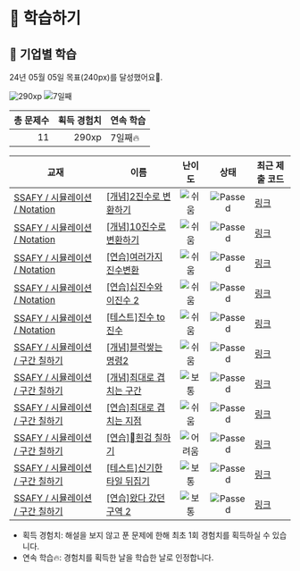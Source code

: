# 📖 학습하기

## 🚀 기업별 학습
24년 05월 05일 목표(240px)를 달성했어요🥳.

![290xp](https://img.shields.io/badge/EXP-290xp-%235cb85c.svg?for-the-badge)
![7일째](https://img.shields.io/badge/연속학습-7일째-%23E34F26.svg?for-the-badge)

|총 문제수|획득 경험치|연속 학습|
|---:|---:|---|
11|290xp|7일째🔥|

|교재|이름|난이도|상태|최근 제출 코드|
|---|---|:---:|:---:|---|
|[SSAFY / 시뮬레이션 / Notation](https://www.codetree.ai/missions?missionId=20)|[[개념]2진수로 변환하기](https://www.codetree.ai/missions/20/problems/convert-to-binary)|![쉬움][easy]|![Passed][passed]|[링크](https://github.com/UnrequiredOne/codetree-TILs/blob/main/240505/2%EC%A7%84%EC%88%98%EB%A1%9C%20%EB%B3%80%ED%99%98%ED%95%98%EA%B8%B0/convert-to-binary.py)|
|[SSAFY / 시뮬레이션 / Notation](https://www.codetree.ai/missions?missionId=20)|[[개념]10진수로 변환하기](https://www.codetree.ai/missions/20/problems/convert-to-decimal)|![쉬움][easy]|![Passed][passed]|[링크](https://github.com/UnrequiredOne/codetree-TILs/blob/main/240505/10%EC%A7%84%EC%88%98%EB%A1%9C%20%EB%B3%80%ED%99%98%ED%95%98%EA%B8%B0/convert-to-decimal.py)|
|[SSAFY / 시뮬레이션 / Notation](https://www.codetree.ai/missions?missionId=20)|[[연습]여러가지 진수변환](https://www.codetree.ai/missions/20/problems/various-numeral-system-transformations)|![쉬움][easy]|![Passed][passed]|[링크](https://github.com/UnrequiredOne/codetree-TILs/blob/main/240505/%EC%97%AC%EB%9F%AC%EA%B0%80%EC%A7%80%20%EC%A7%84%EC%88%98%EB%B3%80%ED%99%98/various-numeral-system-transformations.py)|
|[SSAFY / 시뮬레이션 / Notation](https://www.codetree.ai/missions?missionId=20)|[[연습]십진수와 이진수 2](https://www.codetree.ai/missions/20/problems/decimal-and-binary-number-2)|![쉬움][easy]|![Passed][passed]|[링크](https://github.com/UnrequiredOne/codetree-TILs/blob/main/240505/%EC%8B%AD%EC%A7%84%EC%88%98%EC%99%80%20%EC%9D%B4%EC%A7%84%EC%88%98%202/decimal-and-binary-number-2.py)|
|[SSAFY / 시뮬레이션 / Notation](https://www.codetree.ai/missions?missionId=20)|[[테스트]진수 to 진수](https://www.codetree.ai/missions/20/problems/transformation-of-number-system)|![쉬움][easy]|![Passed][passed]|[링크](https://github.com/UnrequiredOne/codetree-TILs/blob/main/240505/%EC%A7%84%EC%88%98%20to%20%EC%A7%84%EC%88%98/transformation-of-number-system.py)|
|[SSAFY / 시뮬레이션 / 구간 칠하기](https://www.codetree.ai/missions?missionId=20)|[[개념]블럭쌓는 명령2](https://www.codetree.ai/missions/20/problems/block-stacking-commands2)|![쉬움][easy]|![Passed][passed]|[링크](https://github.com/UnrequiredOne/codetree-TILs/blob/main/240505/%EB%B8%94%EB%9F%AD%EC%8C%93%EB%8A%94%20%EB%AA%85%EB%A0%B92/block-stacking-commands2.py)|
|[SSAFY / 시뮬레이션 / 구간 칠하기](https://www.codetree.ai/missions?missionId=20)|[[개념]최대로 겹치는 구간](https://www.codetree.ai/missions/20/problems/maximum-overlapped-segments)|![보통][medium]|![Passed][passed]|[링크](https://github.com/UnrequiredOne/codetree-TILs/blob/main/240505/%EC%B5%9C%EB%8C%80%EB%A1%9C%20%EA%B2%B9%EC%B9%98%EB%8A%94%20%EA%B5%AC%EA%B0%84/maximum-overlapped-segments.py)|
|[SSAFY / 시뮬레이션 / 구간 칠하기](https://www.codetree.ai/missions?missionId=20)|[[연습]최대로 겹치는 지점](https://www.codetree.ai/missions/20/problems/maximum-overlapped-points)|![쉬움][easy]|![Passed][passed]|[링크](https://github.com/UnrequiredOne/codetree-TILs/blob/main/240505/%EC%B5%9C%EB%8C%80%EB%A1%9C%20%EA%B2%B9%EC%B9%98%EB%8A%94%20%EC%A7%80%EC%A0%90/maximum-overlapped-points.py)|
|[SSAFY / 시뮬레이션 / 구간 칠하기](https://www.codetree.ai/missions?missionId=20)|[[연습]흰검 칠하기](https://www.codetree.ai/missions/20/problems/painting-white-black)|![어려움][hard]|![Passed][passed]|[링크](https://github.com/UnrequiredOne/codetree-TILs/blob/main/240505/%08%ED%9D%B0%EA%B2%80%20%EC%B9%A0%ED%95%98%EA%B8%B0/painting-white-black.py)|
|[SSAFY / 시뮬레이션 / 구간 칠하기](https://www.codetree.ai/missions?missionId=20)|[[테스트]신기한 타일 뒤집기](https://www.codetree.ai/missions/20/problems/strange-flipping-tiles)|![보통][medium]|![Passed][passed]|[링크](https://github.com/UnrequiredOne/codetree-TILs/blob/main/240505/%EC%8B%A0%EA%B8%B0%ED%95%9C%20%ED%83%80%EC%9D%BC%20%EB%92%A4%EC%A7%91%EA%B8%B0/strange-flipping-tiles.py)|
|[SSAFY / 시뮬레이션 / 구간 칠하기](https://www.codetree.ai/missions?missionId=20)|[[연습]왔다 갔던 구역 2](https://www.codetree.ai/missions/20/problems/area-been-to-and-from2)|![보통][medium]|![Passed][passed]|[링크](https://github.com/UnrequiredOne/codetree-TILs/blob/main/240505/%EC%99%94%EB%8B%A4%20%EA%B0%94%EB%8D%98%20%EA%B5%AC%EC%97%AD%202/area-been-to-and-from2.py)|


* 획득 경험치: 해설을 보지 않고 푼 문제에 한해 최초 1회 경험치를 획득하실 수 있습니다.
* 연속 학습🔥: 경험치를 획득한 날을 학습한 날로 인정합니다.










[b5]: https://img.shields.io/badge/Bronze_5-%235D3E31.svg
[b4]: https://img.shields.io/badge/Bronze_4-%235D3E31.svg
[b3]: https://img.shields.io/badge/Bronze_3-%235D3E31.svg
[b2]: https://img.shields.io/badge/Bronze_2-%235D3E31.svg
[b1]: https://img.shields.io/badge/Bronze_1-%235D3E31.svg
[s5]: https://img.shields.io/badge/Silver_5-%23394960.svg
[s4]: https://img.shields.io/badge/Silver_4-%23394960.svg
[s3]: https://img.shields.io/badge/Silver_3-%23394960.svg
[s2]: https://img.shields.io/badge/Silver_2-%23394960.svg
[s1]: https://img.shields.io/badge/Silver_1-%23394960.svg
[g5]: https://img.shields.io/badge/Gold_5-%23FFC433.svg
[g4]: https://img.shields.io/badge/Gold_4-%23FFC433.svg
[g3]: https://img.shields.io/badge/Gold_3-%23FFC433.svg
[g2]: https://img.shields.io/badge/Gold_2-%23FFC433.svg
[g1]: https://img.shields.io/badge/Gold_1-%23FFC433.svg
[p5]: https://img.shields.io/badge/Platinum_5-%2376DDD8.svg
[p4]: https://img.shields.io/badge/Platinum_4-%2376DDD8.svg
[p3]: https://img.shields.io/badge/Platinum_3-%2376DDD8.svg
[p2]: https://img.shields.io/badge/Platinum_2-%2376DDD8.svg
[p1]: https://img.shields.io/badge/Platinum_1-%2376DDD8.svg
[passed]: https://img.shields.io/badge/Passed-%23009D27.svg
[failed]: https://img.shields.io/badge/Failed-%23D24D57.svg
[easy]: https://img.shields.io/badge/쉬움-%235cb85c.svg?for-the-badge
[medium]: https://img.shields.io/badge/보통-%23FFC433.svg?for-the-badge
[hard]: https://img.shields.io/badge/어려움-%23D24D57.svg?for-the-badge
